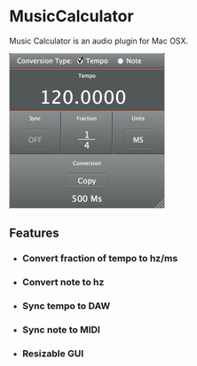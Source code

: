 # MusicCalculator

Music Calculator is an audio plugin for Mac OSX.

![Alt text](/ScreenShot.png)

## Features
* ### Convert fraction of tempo to hz/ms
* ### Convert note to hz
* ### Sync tempo to DAW
* ### Sync note to MIDI
* ### Resizable GUI
